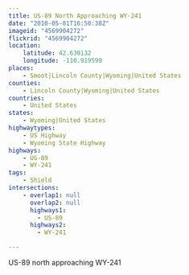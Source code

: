 ```yaml
---
title: US-89 North Approaching WY-241
date: "2010-05-01T16:50:38Z"
imageid: "4569904272"
flickrid: "4569904272"
location:
    latitude: 42.630132
    longitude: -110.919599
places:
    - Smoot|Lincoln County|Wyoming|United States
counties:
    - Lincoln County|Wyoming|United States
countries:
    - United States
states:
    - Wyoming|United States
highwaytypes:
    - US Highway
    - Wyoming State Highway
highways:
    - US-89
    - WY-241
tags:
    - Shield
intersections:
    - overlap1: null
      overlap2: null
      highways1:
        - US-89
      highways2:
        - WY-241

---
```

US-89 north approaching WY-241